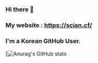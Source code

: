 ### Hi there 👋
### My website : https://scian.cf/
### I'm a Korean GitHub User.
[![Anurag's GitHub stats](https://github-readme-stats.vercel.app/api?username=hoony6134)
